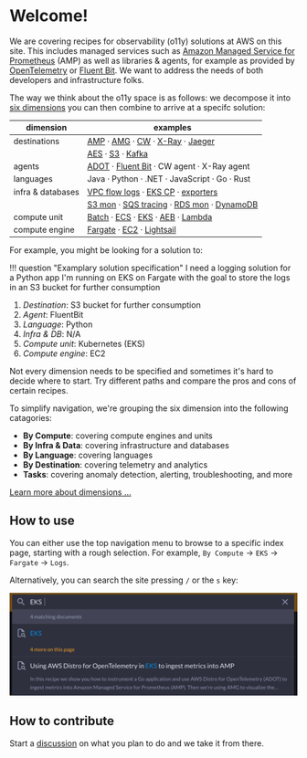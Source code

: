 # Welcome!

We are covering recipes for observability (o11y) solutions at AWS on this site.
This includes managed services such as [Amazon Managed Service for Prometheus][amp]
(AMP) as well as libraries & agents, for example as provided by [OpenTelemetry][otel]
or [Fluent Bit][fluentbit]. We want to address the needs of both developers and
infrastructure folks.

The way we think about the o11y space is as follows: we decompose it into
[six dimensions][dimensions] you can then combine to arrive at a specifc solution:

| **dimension** | **examples** |
|---------------|--------------|
| destinations  | [AMP][amp] &middot; [AMG][amg] &middot; [CW][cw] &middot; [X-Ray][xray] &middot; [Jaeger][jaeger] |
|               | [AES][aes] &middot; [S3][s3] &middot; [Kafka][kafka] |
| agents        | [ADOT][adot] &middot; [Fluent Bit][fluentbit] &middot; CW agent &middot; X-Ray agent |
| languages     | Java &middot; Python &middot; .NET &middot; JavaScript &middot; Go &middot; Rust |
| infra & databases  | [VPC flow logs][vpcfl] &middot; [EKS CP][kubecpl] &middot;  [exporters][promex]  |
|                         | [S3 mon][s3mon] &middot; [SQS tracing][sqstrace] &middot; [RDS mon][rdsmon] &middot; [DynamoDB][dynamodb] |
| compute unit | [Batch][batch] &middot; [ECS][ecs] &middot; [EKS][eks] &middot; [AEB][beans] &middot; [Lambda][lambda] |
| compute engine | [Fargate][fargate] &middot; [EC2][ec2] &middot; [Lightsail][lightsail] |

For example, you might be looking for a solution to:

!!! question "Examplary solution specification"
    I need a logging solution for a Python app I'm running on EKS on Fargate
    with the goal to store the logs in an S3 bucket for further consumption

1. *Destination*: S3 bucket for further consumption
1. *Agent*: FluentBit
1. *Language*: Python
1. *Infra & DB*: N/A
1. *Compute unit*: Kubernetes (EKS)
1. *Compute engine*: EC2

Not every dimension needs to be specified and sometimes it's hard to decide where
to start. Try different paths and compare the pros and cons of certain recipes.

To simplify navigation, we're grouping the six dimension into the following
catagories:

- **By Compute**: covering compute engines and units
- **By Infra & Data**: covering infrastructure and databases
- **By Language**: covering languages
- **By Destination**: covering telemetry and analytics
- **Tasks**: covering anomaly detection, alerting, troubleshooting, and more

[Learn more about dimensions …](dimensions/)

## How to use

You can either use the top navigation menu to browse to a specific index page,
starting with a rough selection. For example, `By Compute` -> `EKS` ->
`Fargate` -> `Logs`.

Alternatively, you can search the site pressing `/` or the `s` key:

![o11y space](images/search.png)

## How to contribute

Start a [discussion][discussion] on what you plan to do and we take it from there.

[aes]: https://aws.amazon.com/elasticsearch-service/ "Amazon Elasticsearch Service"
[adot]: https://aws-otel.github.io/ "AWS Distro for OpenTelemetry"
[amg]: https://aws.amazon.com/grafana/ "Amazon Managed Service for Grafana"
[amp]: https://aws.amazon.com/prometheus/ "Amazon Managed Service for Prometheus"
[batch]: https://aws.amazon.com/batch/ "AWS Batch"
[beans]: https://aws.amazon.com/elasticbeanstalk/ "AWS Elastic Beanstalk"
[cw]: https://aws.amazon.com/cloudwatch/ "Amazon CloudWatch"
[dimensions]: ../dimensions
[dynamodb]: https://aws.amazon.com/dynamodb/ "Amazon DynamoDB"
[ec2]: https://aws.amazon.com/ec2/ "Amazon EC2"
[ecs]: https://aws.amazon.com/ecs/ "Amazon Elastic Container Service"
[eks]: https://aws.amazon.com/eks/ "Amazon Elastic Kubernetes Service"
[fargate]: https://aws.amazon.com/fargate/ "AWS Fargate"
[fluentbit]: https://fluentbit.io/ "Fluent Bit"
[jaeger]: https://www.jaegertracing.io/ "Jaeger"
[kafka]: https://kafka.apache.org/ "Apache Kafka"
[kubecpl]: https://docs.aws.amazon.com/eks/latest/userguide/control-plane-logs.html "Amazon EKS control plane logging"
[lambda]: https://aws.amazon.com/lambda/ "AWS Lambda"
[lightsail]: https://aws.amazon.com/lightsail/ "Amazon Lightsail"
[otel]: https://opentelemetry.io/ "OpenTelemetry"
[promex]: https://prometheus.io/docs/instrumenting/exporters/ "Prometheus exporters and integrations"
[rdsmon]: https://docs.aws.amazon.com/AmazonRDS/latest/UserGuide/Overview.LoggingAndMonitoring.html "Logging and monitoring in Amazon RDS"
[s3]: https://aws.amazon.com/s3/ "Amazon S3"
[s3mon]: https://docs.aws.amazon.com/AmazonS3/latest/userguide/s3-incident-response.html "Logging and monitoring in Amazon S3"
[sqstrace]: https://docs.aws.amazon.com/xray/latest/devguide/xray-services-sqs.html "Amazon SQS and AWS X-Ray"
[vpcfl]: https://docs.aws.amazon.com/vpc/latest/userguide/flow-logs.html "VPC Flow Logs"
[xray]: https://aws.amazon.com/xray/ "AWS X-Ray"
[discussion]: https://github.com/aws-observability/aws-o11y-recipes/discussions
